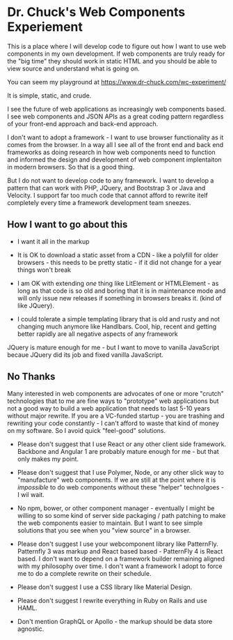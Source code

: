 Dr. Chuck's Web Components Experiement
======================================

This is a place where I will develop code to figure out how I want to use
web components in my own development.  If web components are truly ready
for the "big time" they should work in static HTML and you should be able
to view source and understand what is going on.

You can seem my playground at https://www.dr-chuck.com/wc-experiment/

It is simple, static, and crude.

I see the future of web applications as increasingly web components based.
I see web components and JSON APIs as a great coding pattern regardless of your
front-end approach and back-end approach.

I don't want to adopt a framework - I want to use browser functionality as it comes from the browser.
In a way all I see all of the front end and back end frameworks as doing research in how web components
need to function and informed the design and development of web component 
implentaiton in modern browsers.  So that is a good thing.

But I do not want to develop code to any framework.   I want to develop a pattern that can work with 
PHP, JQuery, and Bootstrap 3 or Java and Velocity.   I support far too much code that cannot afford 
to rewrite itelf completely every time a framework development team sneezes.

How I want to go about this
---------------------------

* I want it all in the markup

* It is OK to download a static asset from a CDN - like a polyfill for older browsers - this needs
to be pretty static - if it did not change for a year things won't break

* I am OK with extending *one* thing like LitElement or HTMLElement - as long as that code is 
so old and boring that it is in maintenance mode and will only issue new releases if something
in browsers breaks it.  (kind of like JQuery).

* I could tolerate a simple templating library that is old and rusty and not
changing much anymore like Handlbars.   Cool, hip, recent and getting better rapidly are
all negative aspects of any framework

JQuery is mature enough for me - but I want to move to vanilla JavaScript becaue JQuery did its job
and fixed vanilla JavaScript.

No Thanks
---------

Many interested in web components are advocates of one or more "crutch" technologies that to me
are fine ways to "prototype" web applications but not a good way to build a web application that
needs to last 5-10 years without major rewrite.  If you are a VC-funded startup - you are trashing and 
rewriting your code constantly - I can't afford to waste that kind of money on my software.  So I avoid
quick "feel-good" solutions.

* Please don't suggest that I use React or any other client side framework. Backbone and Angular 1
are probably mature enough for me - but that only makes my point.

* Please don't suggest that I use Polymer, Node, or any other slick way to "manufacture" web components.
If we are still at the point where it is *impossible* to do web components without these
"helper" technolgoes - I wil wait.

* No npm, bower, or other component manager - eventually I might be willing to so some kind of
server side packaging / path patching to make the web components easier to maintain.
But I want to see simple solutions that you see when you "view source" in a browser.

* Please don't suggest I use your webcomponent library like PatternFly. Patternfly 3 was
markup and React based based - PatternFly 4 is React based.  I don't want to depend on
a framework builder remaining aligned with my philosophy over time.  I don't want a framework
I adopt to force me to do a complete rewrite on their schedule.

* Please don't suggest I use a CSS library like Material Design.

* Please don't suggest I rewrite everything in Ruby on Rails and use HAML.

* Don't mention GraphQL or Apollo - the markup should be data store agnostic.
